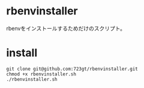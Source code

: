 # rbenvinstaller  
  
rbenvをインストールするためだけのスクリプト。  
  
# install  
```  
git clone git@github.com:723gt/rbenvinstaller.git
chmod +x rbenvinstaller.sh
./rbenvinstaller.sh  
  
```  
  
